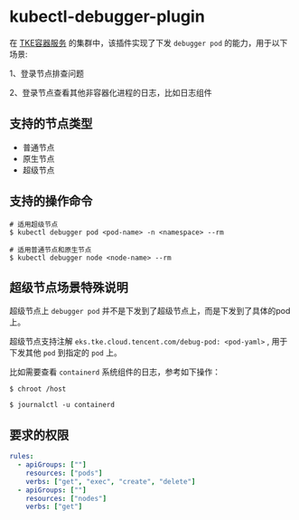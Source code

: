 # kubectl-debugger-plugin

在 [TKE容器服务](https://cloud.tencent.com/document/product/457) 的集群中，该插件实现了下发 `debugger pod` 的能力，用于以下场景:

1、登录节点排查问题

2、登录节点查看其他非容器化进程的日志，比如日志组件


## 支持的节点类型

- 普通节点
- 原生节点
- 超级节点

## 支持的操作命令
```shell
# 适用超级节点
$ kubectl debugger pod <pod-name> -n <namespace> --rm

# 适用普通节点和原生节点
$ kubectl debugger node <node-name> --rm
```

## 超级节点场景特殊说明

超级节点上 `debugger pod` 并不是下发到了超级节点上，而是下发到了具体的pod上。

超级节点支持注解 `eks.tke.cloud.tencent.com/debug-pod: <pod-yaml>` , 用于下发其他 `pod` 到指定的 `pod` 上。

比如需要查看 `containerd` 系统组件的日志，参考如下操作：

```shell
$ chroot /host

$ journalctl -u containerd
```

## 要求的权限
```yaml
rules:
  - apiGroups: [""]
    resources: ["pods"]
    verbs: ["get", "exec", "create", "delete"]
  - apiGroups: [""]
    resources: ["nodes"]
    verbs: ["get"]
```

